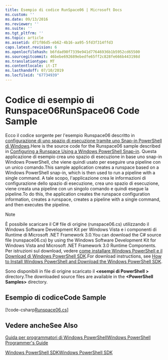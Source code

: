 ```yaml
---
title: Esempio di codice RunSpace06 | Microsoft Docs
ms.custom: ''
ms.date: 09/13/2016
ms.reviewer: ''
ms.suite: ''
ms.tgt_pltfrm: ''
ms.topic: article
ms.assetid: d71f86d5-eb62-4b16-aa95-5fd3f314ffd3
caps.latest.revision: 6
ms.openlocfilehash: b6fdad90f7339e941d77646936b1b5952cd65500
ms.sourcegitcommit: 46bebe692689ebedfe65ff2c828fe666b443198d
ms.translationtype: MT
ms.contentlocale: it-IT
ms.lasthandoff: 07/10/2019
ms.locfileid: "67734939"
---
```

# <a name="runspace06-code-sample"></a><span data-ttu-id="0a7f5-102">Codice di esempio di Runspace06</span><span class="sxs-lookup"><span data-stu-id="0a7f5-102">RunSpace06 Code Sample</span></span>

<span data-ttu-id="0a7f5-103">Ecco il codice sorgente per l'esempio Runspace06 descritto in [configurazione di uno spazio di esecuzione tramite uno Snap-in PowerShell di Windows](https://msdn.microsoft.com/en-us/a7289ee8-9732-49ee-91c7-d533e9538b83).</span><span class="sxs-lookup"><span data-stu-id="0a7f5-103">Here is the source code for the Runspace06 sample described in [Configuring a Runspace Using a Windows PowerShell Snap-in](https://msdn.microsoft.com/en-us/a7289ee8-9732-49ee-91c7-d533e9538b83).</span></span> <span data-ttu-id="0a7f5-104">Questa applicazione di esempio crea uno spazio di esecuzione in base uno snap-in Windows PowerShell, che viene quindi usato per eseguire una pipeline con un unico comando.</span><span class="sxs-lookup"><span data-stu-id="0a7f5-104">This sample application creates a runspace based on a Windows PowerShell snap-in, which is then used to run a pipeline with a single command.</span></span> <span data-ttu-id="0a7f5-105">A tale scopo, l'applicazione crea le informazioni di configurazione dello spazio di esecuzione, crea uno spazio di esecuzione, viene creata una pipeline con un singolo comando e quindi esegue la pipeline.</span><span class="sxs-lookup"><span data-stu-id="0a7f5-105">To do this, the application creates the runspace configuration information, creates a runspace, creates a pipeline with a single command, and then executes the pipeline.</span></span>

> [!NOTE]
> <span data-ttu-id="0a7f5-106">È possibile scaricare il C# file di origine (runspace06.cs) utilizzando il Windows Software Development Kit per Windows Vista e i componenti di Runtime di Microsoft .NET Framework 3.0.</span><span class="sxs-lookup"><span data-stu-id="0a7f5-106">You can download the C# source file (runspace06.cs) by using the Windows Software Development Kit for Windows Vista and Microsoft .NET Framework 3.0 Runtime Components.</span></span> <span data-ttu-id="0a7f5-107">Per istruzioni sul download, vedere [come installare Windows PowerShell e il Download di Windows PowerShell SDK](/powershell/developer/installing-the-windows-powershell-sdk).</span><span class="sxs-lookup"><span data-stu-id="0a7f5-107">For download instructions, see [How to Install Windows PowerShell and Download the Windows PowerShell SDK](/powershell/developer/installing-the-windows-powershell-sdk).</span></span>
>
> <span data-ttu-id="0a7f5-108">Sono disponibili in file di origine scaricato il  **\<esempi di PowerShell >** directory.</span><span class="sxs-lookup"><span data-stu-id="0a7f5-108">The downloaded source files are available in the **\<PowerShell Samples>** directory.</span></span>

## <a name="code-sample"></a><span data-ttu-id="0a7f5-109">Esempio di codice</span><span class="sxs-lookup"><span data-stu-id="0a7f5-109">Code Sample</span></span>

[!code-csharp[Runspace06.cs](../../powershell-sdk-samples/SDK-2.0/csharp/Runspace06/Runspace06.cs#L11-L85 "Runspace06.cs")]

## <a name="see-also"></a><span data-ttu-id="0a7f5-110">Vedere anche</span><span class="sxs-lookup"><span data-stu-id="0a7f5-110">See Also</span></span>

[<span data-ttu-id="0a7f5-111">Guida per programmatori di Windows PowerShell</span><span class="sxs-lookup"><span data-stu-id="0a7f5-111">Windows PowerShell Programmer's Guide</span></span>](./windows-powershell-programmer-s-guide.md)

[<span data-ttu-id="0a7f5-112">Windows PowerShell SDK</span><span class="sxs-lookup"><span data-stu-id="0a7f5-112">Windows PowerShell SDK</span></span>](../windows-powershell-reference.md)